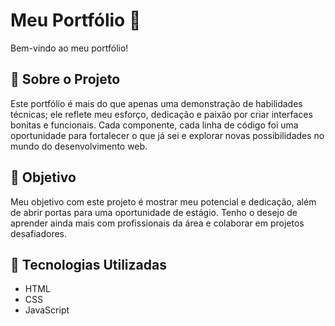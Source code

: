 # Meu Portfólio 🌟
Bem-vindo ao meu portfólio!

## 💪 Sobre o Projeto
Este portfólio é mais do que apenas uma demonstração de habilidades técnicas; ele reflete meu esforço, dedicação e paixão por criar interfaces bonitas e funcionais. Cada componente, cada linha de código foi uma oportunidade para fortalecer o que já sei e explorar novas possibilidades no mundo do desenvolvimento web.

## 🎯 Objetivo
Meu objetivo com este projeto é mostrar meu potencial e dedicação, além de abrir portas para uma oportunidade de estágio. Tenho o desejo de aprender ainda mais com profissionais da área e colaborar em projetos desafiadores.

## 🚀 Tecnologias Utilizadas

* HTML
* CSS
* JavaScript
